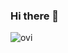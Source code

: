 ### Hi there 👋

<img src="https://github-readme-stats.vercel.app/api/top-langs?username=tar10000&show_icons=true&locale=en&layout=compact&theme=chartreuse-dark" alt="ovi" />

<!--
**tarush10000/tarush10000** is a ✨ _special_ ✨ repository because its `README.md` (this file) appears on your GitHub profile.

Here are some ideas to get you started:

- 🔭 I’m currently working on ...
- 🌱 I’m currently learning ...
- 👯 I’m looking to collaborate on ...
- 🤔 I’m looking for help with ...
- 💬 Ask me about ...
- 📫 How to reach me: ...
- 😄 Pronouns: ...
- ⚡ Fun fact: ...
-->
